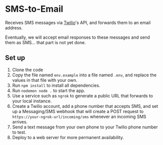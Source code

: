 # SMS-to-Email

Receives SMS messages via [Twilio](https://twilio.com)'s API, and forwards them to an email address.

Eventually, we will accept email responses to these messages and send them as SMS... that part is not yet done.

## Set up

1. Clone the code
1. Copy the file named `env.example` into a file named `.env`, and replace the values in that file with your own.
1. Run `npm install` to install all dependencies.
1. Run `nodemon node .` to start the app.
1. Use a service such as `ngrok` to generate a public URL that forwards to your local instance.
1. Create a Twilio account, add a phone number that accepts SMS, and set up a Messaging/SMS webhook that will create a POST request to `https://your-ngrok-url/incoming/sms` whenever an incoming SMS arrives.
1. Send a text message from your own phone to your Twilio phone number to test.
1. Deploy to a web server for more permanent availability.
